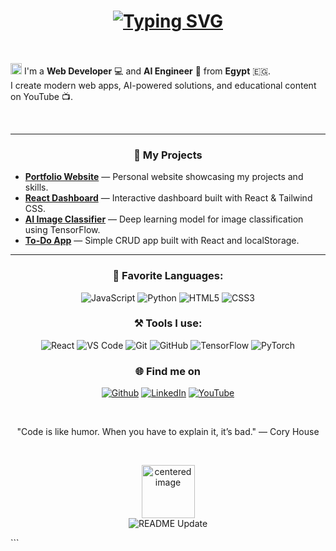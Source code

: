 
<h1 align = "center">
<a href="https://git.io/typing-svg"><img src="https://readme-typing-svg.herokuapp.com?font=Fira+Code&size=75&duration=1500&pause=600&color=0CE82B&background=000000EE&center=true&vCenter=true&multiline=true&width=1920&height=384&lines=Hello+there!;My+name+is+Ahmed+Adel;Welcome+to+my+README" alt="Typing SVG" /></a>
</h1>
<br>
<p><img src="https://github.com/claytonjhamilton/claytonjhamilton/blob/main/images/waving_hand.gif" width="18px">
I'm a <b>Web Developer</b> 💻 and <b>AI Engineer</b> 🤖 from <b>Egypt</b> 🇪🇬.<br>
I create modern web apps, AI-powered solutions, and educational content on YouTube 📺.
</p>
<br>

---

<h3 align="center">🚀 My Projects</h3>
<ul>
  <li><a href="https://github.com/ahmedadel/portfolio"><b>Portfolio Website</b></a> — Personal website showcasing my projects and skills.</li>
  <li><a href="https://github.com/ahmedadel/react-dashboard"><b>React Dashboard</b></a> — Interactive dashboard built with React & Tailwind CSS.</li>
  <li><a href="https://github.com/ahmedadel/ai-image-classifier"><b>AI Image Classifier</b></a> — Deep learning model for image classification using TensorFlow.</li>
  <li><a href="https://github.com/ahmedadel/todo-app"><b>To-Do App</b></a> — Simple CRUD app built with React and localStorage.</li>
</ul>

---

<h3 align="center">📄 Favorite Languages:</h3>
<p align="center">
<a target="_blank"><img alt="JavaScript" src="https://img.shields.io/badge/JavaScript-%2312100E.svg?logo=javascript&logoColor=yellow&style=for-the-badge"/></a> 
<a target="_blank"><img alt="Python" src="https://img.shields.io/badge/Python-%2312100E.svg?logo=python&style=for-the-badge&logoColor=blue"/></a> 
<a target="_blank"><img alt="HTML5" src="https://img.shields.io/badge/HTML5-%2312100E.svg?logo=html5&logoColor=orange&style=for-the-badge"/></a>
<a target="_blank"><img alt="CSS3" src="https://img.shields.io/badge/CSS3-%2312100E.svg?logo=css3&logoColor=blue&style=for-the-badge"/></a>
</p>

<h3 align="center">⚒ Tools I use:</h3>
<p align="center">
<a target="_blank"><img alt="React" src="https://img.shields.io/badge/React-%2312100E.svg?logo=react&style=for-the-badge&logoColor=cyan"/></a> 
<a target="_blank"><img alt="VS Code" src="https://img.shields.io/badge/Visual%20Studio%20Code-%2312100E.svg?logo=visual-studio-code&style=for-the-badge&logoColor=blue"/></a> 
<a target="_blank"><img alt="Git" src="https://img.shields.io/badge/Git-%2312100E.svg?logo=git&style=for-the-badge&logoColor=red"/></a> 
<a target="_blank"><img alt="GitHub" src="https://img.shields.io/badge/GitHub-black?logo=GitHub&style=for-the-badge&logoColor=white"/></a> 
<a target="_blank"><img alt="TensorFlow" src="https://img.shields.io/badge/TensorFlow-%2312100E.svg?logo=tensorflow&style=for-the-badge&logoColor=orange"/></a> 
<a target="_blank"><img alt="PyTorch" src="https://img.shields.io/badge/PyTorch-%2312100E.svg?logo=pytorch&style=for-the-badge&logoColor=red"/></a> 
</p>

<h3 align="center">🌐 Find me on</h3>
<p align="center">
<a href="https://github.com/ahmedadel" target="_blank"><img alt="Github" src="https://img.shields.io/badge/GitHub-%2312100E.svg?&style=for-the-badge&logo=Github&logoColor=white" /></a> 
<a href="https://www.linkedin.com/in/ahmed-adel" target="_blank"><img alt="LinkedIn" src="https://img.shields.io/badge/linkedin-%2312100E.svg?&style=for-the-badge&logo=linkedin&logoColor=blue" /></a> 
<a href="https://www.youtube.com/@yourchannel" target="_blank"><img alt="YouTube" src="https://img.shields.io/badge/YouTube-%2312100E.svg?&style=for-the-badge&logo=youtube&logoColor=red" /></a>
</p>

<br>
<p align="center">
<text>"Code is like humor. When you have to explain it, it’s bad." — Cory House</text>
</p>

<br>
<p align="center">
  <img alt="centered image" height="85" src="images/egypt.svg"/>
  <br>
  <img alt="README Update" src="https://img.shields.io/badge/Last%20Updated-September%202021-green?style=for-the-badge" />
</p>
```


